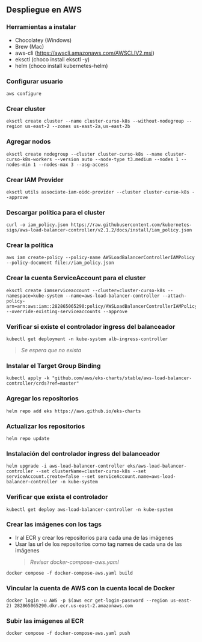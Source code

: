 ## Despliegue en AWS

### Herramientas a instalar

- Chocolatey (Windows)
- Brew (Mac)
- aws-cli (https://awscli.amazonaws.com/AWSCLIV2.msi)
- eksctl (choco install eksctl -y)
- helm (choco install kubernetes-helm)

### Configurar usuario

```
aws configure
```

### Crear cluster

```
eksctl create cluster --name cluster-curso-k8s --without-nodegroup --region us-east-2 --zones us-east-2a,us-east-2b
```

### Agregar nodos

```
eksctl create nodegroup --cluster cluster-curso-k8s --name cluster-curso-k8s-workers --version auto --node-type t3.medium --nodes 1 --nodes-min 1 --nodes-max 3 --asg-access
```

### Crear IAM Provider

```
eksctl utils associate-iam-oidc-provider --cluster cluster-curso-k8s --approve
```

### Descargar política para el cluster

```
curl -o iam_policy.json https://raw.githubusercontent.com/kubernetes-sigs/aws-load-balancer-controller/v2.1.2/docs/install/iam_policy.json
```

### Crear la política

```
aws iam create-policy --policy-name AWSLoadBalancerControllerIAMPolicy --policy-document file://iam_policy.json
```

### Crear la cuenta ServiceAccount para el cluster

```
eksctl create iamserviceaccount --cluster=cluster-curso-k8s --namespace=kube-system --name=aws-load-balancer-controller --attach-policy-arn=arn:aws:iam::282865065290:policy/AWSLoadBalancerControllerIAMPolicy --override-existing-serviceaccounts --approve
```

### Verificar si existe el controlador ingress del balanceador

```
kubectl get deployment -n kube-system alb-ingress-controller
```

> _Se espera que no exista_

### Instalar el Target Group Binding

```
kubectl apply -k "github.com/aws/eks-charts/stable/aws-load-balancer-controller/crds?ref=master"
```

### Agregar los repositorios

```
helm repo add eks https://aws.github.io/eks-charts
```

### Actualizar los repositorios

```
helm repo update
```

### Instalación del controlador ingress del balanceador

```
helm upgrade -i aws-load-balancer-controller eks/aws-load-balancer-controller --set clusterName=cluster-curso-k8s --set serviceAccount.create=false --set serviceAccount.name=aws-load-balancer-controller -n kube-system
```

### Verificar que exista el controlador

```
kubectl get deploy aws-load-balancer-controller -n kube-system
```

### Crear las imágenes con los tags

- Ir al ECR y crear los repositorios para cada una de las imágenes
- Usar las url de los repositorios como tag names de cada una de las imágenes
  > _Revisar docker-compose-aws.yaml_

```
docker compose -f docker-compose-aws.yaml build
```

### Vincular la cuenta de AWS con la cuenta local de Docker

```
docker login -u AWS -p $(aws ecr get-login-password --region us-east-2) 282865065290.dkr.ecr.us-east-2.amazonaws.com
```

### Subir las imágenes al ECR

```
docker compose -f docker-compose-aws.yaml push
```
